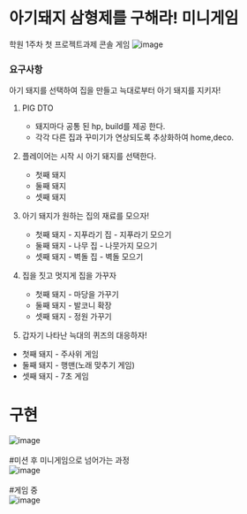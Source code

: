 # 아기돼지 삼형제를 구해라! 미니게임 
학원 1주차 첫 프로젝트과제 콘솔 게임
![image](https://user-images.githubusercontent.com/120998460/219313471-fc771397-c776-4f21-adbf-60ad90d7899b.png)

### 요구사항

아기 돼지를 선택하여 집을 만들고 늑대로부터 아기 돼지를 지키자!

1. PIG DTO
    - 돼지마다 공통 된 hp, build를 제공 한다.
    - 각각 다른 집과 꾸미기가 연상되도록 추상화하여 home,deco.

1. 플레이어는 시작 시 아기 돼지를 선택한다.
    - 첫째 돼지
    - 둘째 돼지
    - 셋째 돼지

1. 아기 돼지가 원하는 집의 재료를 모으자!
    - 첫째 돼지 - 지푸라기 집 - 지푸라기 모으기
    - 둘째 돼지 - 나무 집 - 나뭇가지 모으기
    - 셋째 돼지 - 벽돌 집 - 벽돌 모으기

1. 집을 짓고 멋지게 집을 가꾸자
    - 첫째 돼지 - 마당을 가꾸기
    - 둘째 돼지 - 발코니 확장
    - 셋째 돼지 - 정원 가꾸기

 5. 갑자기 나타난 늑대의 퀴즈의 대응하자!

- 첫째 돼지 - 주사위 게임
- 둘째 돼지 - 행맨(노래 맞추기 게임)
- 셋째 돼지 - 7초 게임


# 구현
![image](https://user-images.githubusercontent.com/120998460/230806999-1a8be74f-90e2-4361-9de7-06d8dd504b19.png)<br>
<br>
#미션 후 미니게임으로 넘어가는 과정<br>
![image](https://user-images.githubusercontent.com/120998460/230807089-3ba1bb69-a746-4201-8a4d-acfcc4095cca.png)<br>
<br>
#게임 중<br>
![image](https://user-images.githubusercontent.com/120998460/230807315-6582c65f-c8fc-4155-b864-1e7257729616.png)
